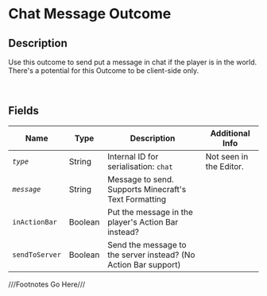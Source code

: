 Chat Message Outcome
============= 

## Description

Use this outcome to send put a message in chat if the player is in the world. There's a potential for this Outcome to be client-side only.

<br />

## Fields

| Name     | Type   | Description | Additional Info |
| -------- | ------ | ----------- | --------------- |
| *`type`* | String |      Internal ID for serialisation: `chat`       |         Not seen in the Editor.        |
| *`message`* | String |      Message to send. Supports Minecraft's Text Formatting       |                 |
| `inActionBar` | Boolean |      Put the message in the player's Action Bar instead?       |                 |
| `sendToServer` | Boolean |      Send the message to the server instead? (No Action Bar support)       |                 |

///Footnotes Go Here///

[^-1]: Fields in *italics* are required for the Object to be valid.  

